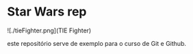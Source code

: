 # Star Wars rep

![./tieFighter.png](TIE Fighter)


este repositório serve de exemplo para o curso de Git e Github.
